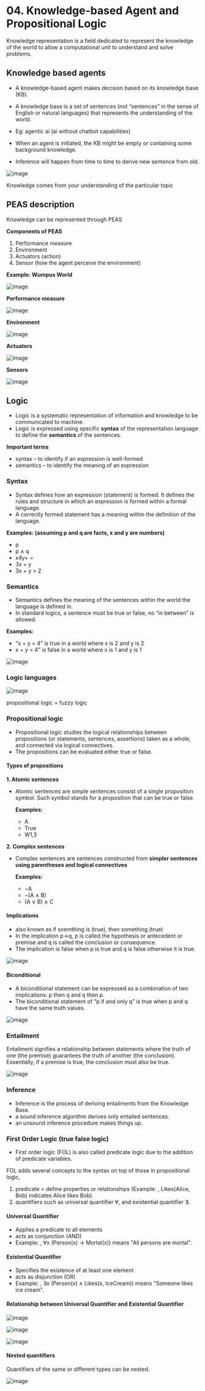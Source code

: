 # 04. Knowledge-based Agent and Propositional Logic
Knowledge representation is a field dedicated to represent the knowledge of the world to allow a computational unit to understand and solve problems.

## Knowledge based agents
- A knowledge-based agent makes decision based on its knowledge base (KB).
- A knowledge base is a set of sentences (not “sentences” in the sense of English or natural languages) that represents the understanding of the world.
- Eg: agentic ai (ai without chatbot capabilities)

- When an agent is initiated, the KB might be empty or containing some background knowledge.
- Inference will happen from time to time to derive new sentence from old.

![image](https://github.com/user-attachments/assets/13c371a8-859b-47a7-b810-0ec0e6557d13)

Knowledge comes from your understanding of the particular topic

## PEAS description
Knowledge can be represented through PEAS

**Components of PEAS**
1. Performance measure
2. Environment
3. Actuators (action)
4. Sensor (how the agent perceive the environment)

**Example: Wumpus World**

![image](https://github.com/user-attachments/assets/d091070a-bd8b-4b57-ae81-fe72828a9014)

**Performance measure**

![image](https://github.com/user-attachments/assets/557e2480-cb68-4206-88c1-cd76ccf7fe3f)

**Environment**

![image](https://github.com/user-attachments/assets/89ec475f-f0fb-4b1f-abe6-45ae934dc9a8)

**Actuators**

![image](https://github.com/user-attachments/assets/12585da2-243b-4e5c-bf9f-9bf52a574990)

**Sensors**

![image](https://github.com/user-attachments/assets/df21ce23-23a1-4784-b584-63b0ae12fb3c)

## Logic
- Logic is a systematic representation of information and knowledge to be communicated to machine.
- Logic is expressed using specific **syntax** of the representation language to define the **semantics** of the sentences.

**Important terms**
- syntax – to identify if an expression is well-formed
- semantics – to identify the meaning of an expression

### Syntax 
- Syntax defines how an expression (statement) is formed. It defines the rules and structure in which an expression is formed within a formal language.
- A correctly formed statement has a meaning within the definition of the language.

**Examples: (assuming p and q are facts, x and y are numbers)**
- p
- p ∧ q
- x4y+ =
- 3x + y
- 3x + y > 2
  
### Semantics
- Semantics defines the meaning of the sentences within the world the language is defined in.
- In standard logics, a sentence must be true or false, no “in between” is allowed.

**Examples:**
-  “x + y = 4” is true in a world where x is 2 and y is 2
-   x + y = 4” is false in a world where x is 1 and y is 1

![image](https://github.com/user-attachments/assets/9d071e78-813f-4527-a4dd-1133a98fa0b2)  

### Logic languages

![image](https://github.com/user-attachments/assets/522ecb1c-237e-4795-bcf3-dd5cc8ab06fb)

propositional logic = fuzzy logic

### Propositional logic
- Propositional logic studies the logical relationships between propositions (or statements, sentences, assertions) taken as a whole, and connected via logical connectives.
- The propositions can be evaluated either true or false.

#### Types of propositions
**1. Atomic sentences**
- Atomic sentences are simple sentences consist of a single proposition symbol. Such symbol stands for a proposition that can be true or false.

  **Examples:**
  - A
  - True
  - W1,3

**2. Complex sentences**
- Complex sentences are sentences constructed from **simpler sentences using parentheses and logical connectives**

  **Examples:**
  - ¬A
  - ¬(A ∧ B)
  - (A ∨ B) ∧ C

#### Implications
- also known as if soemthing is (true), then something (true)
- In the implication p→q, p is called the hypothesis or antecedent or premise and q is called the conclusion or consequence.
- The implication is false when p is true and q is false otherwise it is true.

 ![image](https://github.com/user-attachments/assets/70d3ac88-b489-48d7-92b2-116938d28065)

#### Biconditional
-  A biconditional statement can be expressed as a combination of two implications: p then q and q then p.
-  The biconditional statement of “p if and only q” is true when p and q have the same truth values.

![image](https://github.com/user-attachments/assets/a414f99-010c-427c-9162-fb08b199f386)

### Entailment
Entailment signifies a relationship between statements where the truth of one (the premise) guarantees the truth of another (the conclusion). Essentially, if a premise is true, the conclusion must also be true.

![image](https://github.com/user-attachments/assets/c509ea1f-02d5-4349-9174-a129cce582ef)

### Inference
- Inference is the process of deriving entailments from the Knowledge Base.
- a sound inference algorithm derives only entailed sentences.
- an unsound inference procedure makes things up.

### First Order Logic  (true false logic)
- First order logic (FOL) is also called predicate logic due to the addition of predicate variables.

FOL adds several concepts to the syntax on top of those in propositional logic,
1. predicate = define properties or relationships (Example: , Likes(Alice, Bob) indicates Alice likes Bob).
2. quantifiers such as universal quantifier ∀, and existential quantifier ∃.

#### Universal Quantifier
- Applies a predicate to all elements
- acts as conjunction (AND)
- Example: , ∀x (Person(x) → Mortal(x)) means "All persons are mortal".

#### Existential Quantifier
- Specifies the existence of at least one element
- acts as disjunction (OR)
- Example: , ∃x (Person(x) ∧ Likes(x, IceCream)) means "Someone likes ice cream".

#### Relationship between Universal Quantifier and Existential Quantifier

![image](https://github.com/user-attachments/assets/4db53c95-d3c1-4e67-8492-5d9de868d362)

![image](https://github.com/user-attachments/assets/04cbb695-ed01-4399-a821-371332bb3a04)

![image](https://github.com/user-attachments/assets/d027e5c8-0cb8-4515-8fb9-85f9316f01eb)

#### Nested quantifiers
Quantifiers of the same or different types can be nested.

![image](https://github.com/user-attachments/assets/25e395ae-6c96-4b50-9401-d9a8ec82812a)


